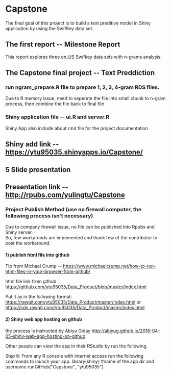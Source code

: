 # Capstone 
The final goal of this project is to build a text preditive model in Shiny application by using the SwifKey data set. 

## The first report -- Milestone Report 

This report explores three en_US Swifkey data sets with n-grams analysis.

## The Capstone final project -- Text Preddiction

### run ngram_prepare.R file to prepare 1, 2, 3, 4-gram RDS files.
Due to R memory issue, need to seperate the file into small chunk to n-gram process, then combine the file back to final file
### Shiny application file -- ui.R and server.R
Shiny App also include about.rmd file for the project documentation

## Shiny add link -- https://ytu95035.shinyapps.io/Capstone/

## 5 Slide presentation

## Presentation link -- http://rpubs.com/yulingtu/Capstone


### Project Publish Method (use no firewall computer, the following process isn't necessary)
Due to company firewall issue, no file can be published into Rpubs and Shiny server.  
So, few workaronds are impemented and thank few of the contributor to post the workaround.

#### 1) publish html file into github

Tip from Michael Crump -- https://www.michaelcrump.net/how-to-run-html-files-in-your-browser-from-github/

html file link from github https://github.com/ytu95035/Data_Product/blob/master/index.html

Put it as in the following format: https://rawgit.com/ytu95035/Data_Product/master/index.html or https://cdn.rawgit.com/ytu95035/Data_Product/master/index.html

#### 2) Shiny web app hosting on github
the process is instructed by Abiyu Giday
http://abiyug.github.io/2016-04-05-shiny-web-app-hosting-on-github

Other people can view the app in their RStudio by run the following.

Step 6: From any R console with internet access run the following commands to launch your app. 
library(shiny)
#name of the app dir and username runGitHub("Capstone", "ytu95035")


